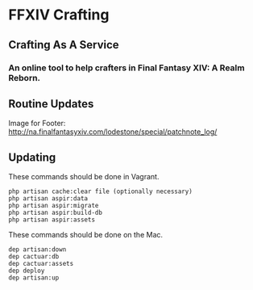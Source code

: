 # FFXIV Crafting
## Crafting As A Service
### An online tool to help crafters in Final Fantasy XIV: A Realm Reborn.

## Routine Updates

Image for Footer: http://na.finalfantasyxiv.com/lodestone/special/patchnote_log/

## Updating

These commands should be done in Vagrant.

```
php artisan cache:clear file (optionally necessary)
php artisan aspir:data
php artisan aspir:migrate
php artisan aspir:build-db
php artisan aspir:assets
```

These commands should be done on the Mac.

```
dep artisan:down
dep cactuar:db
dep cactuar:assets
dep deploy
dep artisan:up
```
